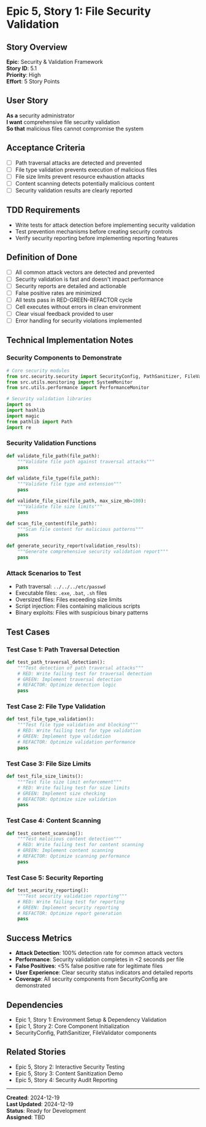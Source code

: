 # Epic 5, Story 1: File Security Validation

## Story Overview

**Epic**: Security & Validation Framework  
**Story ID**: 5.1  
**Priority**: High  
**Effort**: 5 Story Points  

## User Story

**As a** security administrator  
**I want** comprehensive file security validation  
**So that** malicious files cannot compromise the system  

## Acceptance Criteria

- [ ] Path traversal attacks are detected and prevented
- [ ] File type validation prevents execution of malicious files
- [ ] File size limits prevent resource exhaustion attacks
- [ ] Content scanning detects potentially malicious content
- [ ] Security validation results are clearly reported

## TDD Requirements

- Write tests for attack detection before implementing security validation
- Test prevention mechanisms before creating security controls
- Verify security reporting before implementing reporting features

## Definition of Done

- [ ] All common attack vectors are detected and prevented
- [ ] Security validation is fast and doesn't impact performance
- [ ] Security reports are detailed and actionable
- [ ] False positive rates are minimized
- [ ] All tests pass in RED-GREEN-REFACTOR cycle
- [ ] Cell executes without errors in clean environment
- [ ] Clear visual feedback provided to user
- [ ] Error handling for security violations implemented

## Technical Implementation Notes

### Security Components to Demonstrate
```python
# Core security modules
from src.security.security import SecurityConfig, PathSanitizer, FileValidator
from src.utils.monitoring import SystemMonitor
from src.utils.performance import PerformanceMonitor

# Security validation libraries
import os
import hashlib
import magic
from pathlib import Path
import re
```

### Security Validation Functions
```python
def validate_file_path(file_path):
    """Validate file path against traversal attacks"""
    pass

def validate_file_type(file_path):
    """Validate file type and extension"""
    pass

def validate_file_size(file_path, max_size_mb=100):
    """Validate file size limits"""
    pass

def scan_file_content(file_path):
    """Scan file content for malicious patterns"""
    pass

def generate_security_report(validation_results):
    """Generate comprehensive security validation report"""
    pass
```

### Attack Scenarios to Test
- Path traversal: `../../../etc/passwd`
- Executable files: `.exe`, `.bat`, `.sh` files
- Oversized files: Files exceeding size limits
- Script injection: Files containing malicious scripts
- Binary exploits: Files with suspicious binary patterns

## Test Cases

### Test Case 1: Path Traversal Detection
```python
def test_path_traversal_detection():
    """Test detection of path traversal attacks"""
    # RED: Write failing test for traversal detection
    # GREEN: Implement traversal detection
    # REFACTOR: Optimize detection logic
    pass
```

### Test Case 2: File Type Validation
```python
def test_file_type_validation():
    """Test file type validation and blocking"""
    # RED: Write failing test for type validation
    # GREEN: Implement type validation
    # REFACTOR: Optimize validation performance
    pass
```

### Test Case 3: File Size Limits
```python
def test_file_size_limits():
    """Test file size limit enforcement"""
    # RED: Write failing test for size limits
    # GREEN: Implement size checking
    # REFACTOR: Optimize size validation
    pass
```

### Test Case 4: Content Scanning
```python
def test_content_scanning():
    """Test malicious content detection"""
    # RED: Write failing test for content scanning
    # GREEN: Implement content scanning
    # REFACTOR: Optimize scanning performance
    pass
```

### Test Case 5: Security Reporting
```python
def test_security_reporting():
    """Test security validation reporting"""
    # RED: Write failing test for reporting
    # GREEN: Implement security reporting
    # REFACTOR: Optimize report generation
    pass
```

## Success Metrics

- **Attack Detection**: 100% detection rate for common attack vectors
- **Performance**: Security validation completes in <2 seconds per file
- **False Positives**: <5% false positive rate for legitimate files
- **User Experience**: Clear security status indicators and detailed reports
- **Coverage**: All security components from SecurityConfig are demonstrated

## Dependencies

- Epic 1, Story 1: Environment Setup & Dependency Validation
- Epic 1, Story 2: Core Component Initialization
- SecurityConfig, PathSanitizer, FileValidator components

## Related Stories

- Epic 5, Story 2: Interactive Security Testing
- Epic 5, Story 3: Content Sanitization Demo
- Epic 5, Story 4: Security Audit Reporting

---

**Created**: 2024-12-19  
**Last Updated**: 2024-12-19  
**Status**: Ready for Development  
**Assigned**: TBD